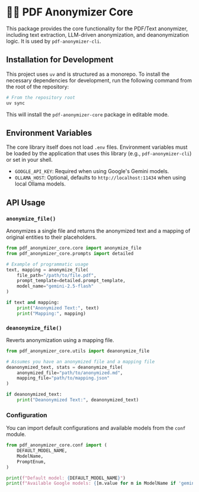 # 🦉🫥 PDF Anonymizer Core

This package provides the core functionality for the PDF/Text anonymizer, including text extraction, LLM-driven anonymization, and deanonymization logic. It is used by `pdf-anonymizer-cli`.

## Installation for Development

This project uses `uv` and is structured as a monorepo. To install the necessary dependencies for development, run the following command from the root of the repository:

```bash
# From the repository root
uv sync
```

This will install the `pdf-anonymizer-core` package in editable mode.

## Environment Variables

The core library itself does not load `.env` files. Environment variables must be loaded by the application that uses this library (e.g., `pdf-anonymizer-cli`) or set in your shell.

- `GOOGLE_API_KEY`: Required when using Google's Gemini models.
- `OLLAMA_HOST`: Optional, defaults to `http://localhost:11434` when using local Ollama models.

## API Usage

### `anonymize_file()`

Anonymizes a single file and returns the anonymized text and a mapping of original entities to their placeholders.

```python
from pdf_anonymizer_core.core import anonymize_file
from pdf_anonymizer_core.prompts import detailed

# Example of programmatic usage
text, mapping = anonymize_file(
    file_path="/path/to/file.pdf",
    prompt_template=detailed.prompt_template,
    model_name="gemini-2.5-flash"
)

if text and mapping:
    print("Anonymized Text:", text)
    print("Mapping:", mapping)
```

### `deanonymize_file()`

Reverts anonymization using a mapping file.

```python
from pdf_anonymizer_core.utils import deanonymize_file

# Assumes you have an anonymized file and a mapping file
deanonymized_text, stats = deanonymize_file(
    anonymized_file="path/to/anonymized.md",
    mapping_file="path/to/mapping.json"
)

if deanonymized_text:
    print("Deanonymized Text:", deanonymized_text)
```

### Configuration

You can import default configurations and available models from the `conf` module.

```python
from pdf_anonymizer_core.conf import (
    DEFAULT_MODEL_NAME,
    ModelName,
    PromptEnum,
)

print(f"Default model: {DEFAULT_MODEL_NAME}")
print(f"Available Google models: {[m.value for m in ModelName if 'gemini' in m.value]}")
```